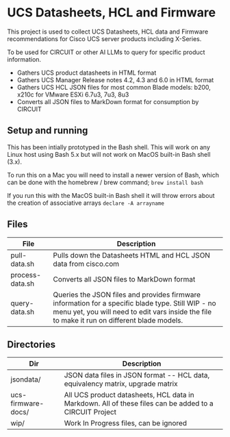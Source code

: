 #
# UCS Datasheets, HCL and Firmware

This project is used to collect UCS Datasheets, HCL data and Firmware recommendations for Cisco UCS server products including X-Series.

To be used for CIRCUIT or other AI LLMs to query for specific product information.

* Gathers UCS product datasheets in HTML format
* Gathers UCS Manager Release notes 4.2, 4.3 and 6.0 in HTML format
* Gathers UCS HCL JSON files for most common Blade models: b200, x210c for VMware ESXi 6.7u3, 7u3, 8u3
* Converts all JSON files to MarkDown format for consumption by CIRCUIT

## Setup and running
This has been intially prototyped in the Bash shell. This will work on any Linux host using Bash 5.x but will not work on MacOS built-in Bash shell (3.x). 

To run this on a Mac you will need to install a newer version of Bash, which can be done with the homebrew / brew command;
```brew install bash```


If you run this with the MacOS built-in Bash shell it will throw errors about the creation of associative arrays ```declare -A arrayname```

## Files
| File | Description |
| -- | -- |
| pull-data.sh | Pulls down the Datasheets HTML and HCL JSON data from cisco.com |
| process-data.sh | Converts all JSON files to MarkDown format |
| query-data.sh | Queries the JSON files and provides firmware information for a specific blade type. Still WIP  - no menu yet, you will need to edit vars inside the file to make it run on different blade models. |


## Directories
  
| Dir | Description |
|--|--|
| jsondata/ | JSON data files in JSON format -- HCL data, equivalency matrix, upgrade matrix |
| ucs-firmware-docs/ | All UCS product datasheets, HCL data in Markdown. All of these files can be added to a CIRCUIT Project | 
| wip/ | Work In Progress files, can be ignored |


